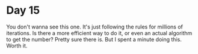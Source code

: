 # Day 15
You don't wanna see this one. It's just following the rules for millions of iterations. Is there a more efficient way to do it, or even an actual algorithm to get the number? Pretty sure there is. But I spent a minute doing this. Worth it.
